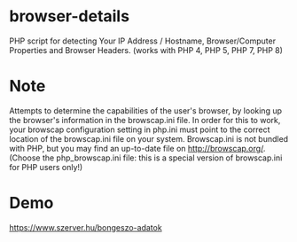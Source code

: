 # browser-details
PHP script for detecting Your IP Address / Hostname, Browser/Computer Properties and Browser Headers.
(works with PHP 4, PHP 5, PHP 7, PHP 8)

# Note
Attempts to determine the capabilities of the user's browser, by looking up the browser's information in the browscap.ini file.
In order for this to work, your browscap configuration setting in php.ini must point to the correct location of the browscap.ini file on your system.
Browscap.ini is not bundled with PHP, but you may find an up-to-date file on http://browscap.org/. (Choose the php_browscap.ini file: this is a special version of browscap.ini for PHP users only!)

# Demo
https://www.szerver.hu/bongeszo-adatok
